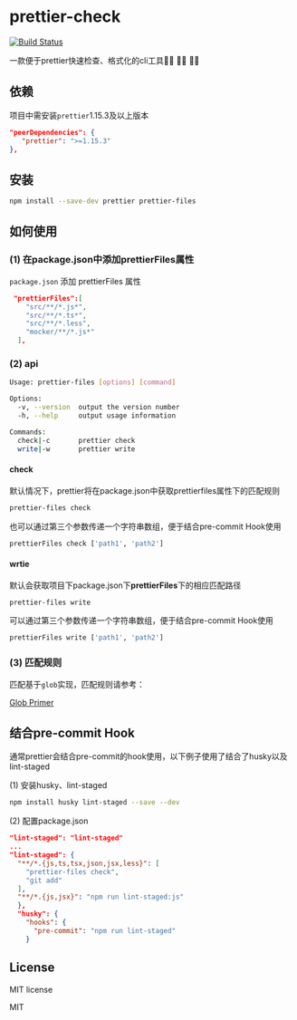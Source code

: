 # prettier-check

[![Build Status](https://www.travis-ci.org/neo-fe/prettier-files.svg?branch=master)](https://www.travis-ci.org/neo-fe/prettier-files)


一款便于prettier快速检查、格式化的cli工具🏃🏼 🏃🏼 🏃🏼

## 依赖

项目中需安装`prettier`1.15.3及以上版本

```json
"peerDependencies": {
   "prettier": ">=1.15.3"
},
```

## 安装

```bash
npm install --save-dev prettier prettier-files
```

## 如何使用

### (1) 在package.json中添加prettierFiles属性

`package.json` 添加 prettierFiles 属性

```json
 "prettierFiles":[
    "src/**/*.js*",
    "src/**/*.ts*",
    "src/**/*.less",
    "mocker/**/*.js*"
  ],
```

### (2) api

```bash
Usage: prettier-files [options] [command]

Options:
  -v, --version  output the version number
  -h, --help     output usage information

Commands:
  check|-c       prettier check
  write|-w       prettier write
```

#### check

默认情况下，prettier将在package.json中获取prettierfiles属性下的匹配规则

```bash
prettier-files check
```

也可以通过第三个参数传递一个字符串数组，便于结合pre-commit Hook使用

```bash
prettierFiles check ['path1', 'path2']
```



#### wrtie

默认会获取项目下package.json下**prettierFiles**下的相应匹配路径

```bash
prettier-files write
```

可以通过第三个参数传递一个字符串数组，便于结合pre-commit Hook使用

```bash
prettierFiles write ['path1', 'path2']
```

### (3) 匹配规则

匹配基于`glob`实现，匹配规则请参考：

[Glob Primer](https://github.com/isaacs/node-glob#readme)


## 结合pre-commit Hook

通常prettier会结合pre-commit的hook使用，以下例子使用了结合了husky以及lint-staged

(1) 安装husky、lint-staged

```bash
npm install husky lint-staged --save --dev
```

(2) 配置package.json

```json
"lint-staged": "lint-staged"
...
"lint-staged": {
  "**/*.{js,ts,tsx,json,jsx,less}": [
    "prettier-files check",
    "git add"
  ],
  "**/*.{js,jsx}": "npm run lint-staged:js"
  },
  "husky": {
    "hooks": {
      "pre-commit": "npm run lint-staged"
    }
```

## License

MIT  license

MIT